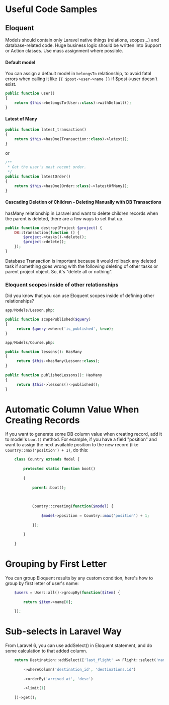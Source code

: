 # Useful Code Samples








## Eloquent


Models should contain only Laravel native things (relations, scopes...) and database-related code.
Huge business logic should be written into Support or Action classes.
Use mass assignment where possible.


#### Default model

You can assign a default model in `belongsTo` relationship, to avoid fatal errors when calling it like `{{ $post->user->name }}` if $post->user doesn't exist.

```php
public function user()
{
    return $this->belongsTo(User::class)->withDefault();
}
```






#### Latest of Many


```php
public function latest_transaction() 
{
    return $this->hasOne(Transaction::class)->latest();
} 
```
or
```php
/**
 * Get the user's most recent order.
 */
public function latestOrder()
{
    return $this->hasOne(Order::class)->latestOfMany();
}
```


#### Cascading Deletion of Children -  Deleting Manually with DB Transactions

hasMany relationship in Laravel and want to delete children records when the parent is deleted, there are a few ways to set that up.
```php
public function destroy(Project $project) {
    DB::transaction(function () {
        $project->tasks()->delete();
        $project->delete();
    });
}
```

Database Transaction is important because it would rollback any deleted task if something goes wrong with the following deleting of other tasks or parent project object. So, it's "delete all or nothing".




### Eloquent scopes inside of other relationships

Did you know that you can use Eloquent scopes inside of defining other relationships?

```php
app/Models/Lesson.php:

public function scopePublished($query)
{
     return $query->where('is_published', true);
}

app/Models/Course.php:

public function lessons(): HasMany
{
     return $this->hasMany(Lesson::class);
}
 
public function publishedLessons(): HasMany
{
     return $this->lessons()->published();
}
```



# Automatic Column Value When Creating Records

If you want to generate some DB column value when creating record, add it to model's `boot()` method.
For example, if you have a field "position" and want to assign the next available position to the new record (like `Country::max('position') + 1)`, do this:

```php
    class Country extends Model {
    
        protected static function boot()
    
        {
    
            parent::boot();
    
     
    
            Country::creating(function($model) {
    
                $model->position = Country::max('position') + 1;
    
            });
    
        }
    
    }
```




# Grouping by First Letter

You can group Eloquent results by any custom condition, here's how to group by first letter of user's name:
```php
    $users = User::all()->groupBy(function($item) {
    
        return $item->name[0];
    
    });
```



# Sub-selects in Laravel Way

From Laravel 6, you can use addSelect() in Eloquent statement, and do some calculation to that added column.
```php
    return Destination::addSelect(['last_flight' => Flight::select('name')
    
        ->whereColumn('destination_id', 'destinations.id')
    
        ->orderBy('arrived_at', 'desc')
    
        ->limit(1)
    
    ])->get();
```



